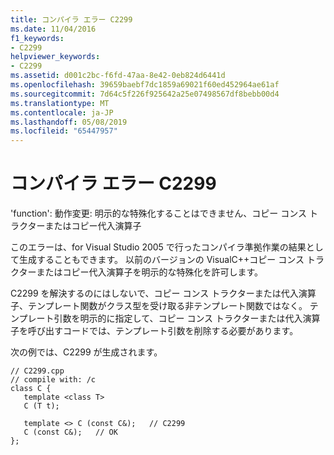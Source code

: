 ```yaml
---
title: コンパイラ エラー C2299
ms.date: 11/04/2016
f1_keywords:
- C2299
helpviewer_keywords:
- C2299
ms.assetid: d001c2bc-f6fd-47aa-8e42-0eb824d6441d
ms.openlocfilehash: 39659baebf7dc1859a69021f60ed452964ae61af
ms.sourcegitcommit: 7d64c5f226f925642a25e07498567df8bebb00d4
ms.translationtype: MT
ms.contentlocale: ja-JP
ms.lasthandoff: 05/08/2019
ms.locfileid: "65447957"
---
```

# <a name="compiler-error-c2299"></a>コンパイラ エラー C2299

'function': 動作変更: 明示的な特殊化することはできません、コピー コンス トラクターまたはコピー代入演算子

このエラーは、for Visual Studio 2005 で行ったコンパイラ準拠作業の結果として生成することもできます。 以前のバージョンの VisualC++コピー コンス トラクターまたはコピー代入演算子を明示的な特殊化を許可します。

C2299 を解決するのにはしないで、コピー コンス トラクターまたは代入演算子、テンプレート関数がクラス型を受け取る非テンプレート関数ではなく。 テンプレート引数を明示的に指定して、コピー コンス トラクターまたは代入演算子を呼び出すコードでは、テンプレート引数を削除する必要があります。

次の例では、C2299 が生成されます。

```
// C2299.cpp
// compile with: /c
class C {
   template <class T>
   C (T t);

   template <> C (const C&);   // C2299
   C (const C&);   // OK
};
```